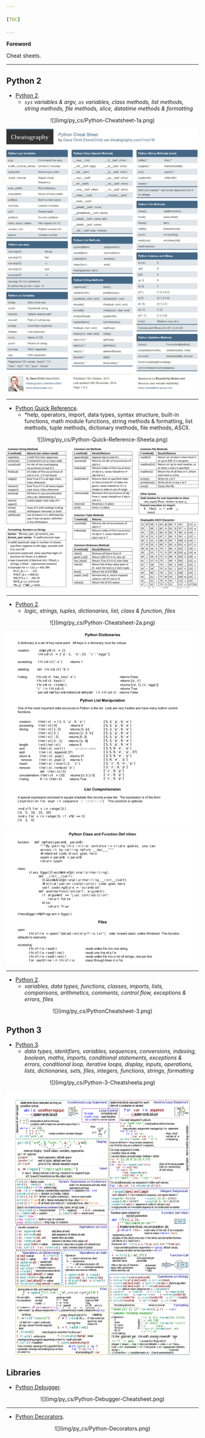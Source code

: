 ```yaml
---

[TOC]

---
```


**Foreword**

Cheat sheets.

---

## Python 2

- [Python 2](Python-Cheatsheet-1.pdf).
    - *`sys` variables & argv, `os` variables, class methods, list methods, string methods, file methods, slice, datatime methods & formatting*

<center>
![](img/py_cs/Python-Cheatsheet-1a.png)

![](img/py_cs/Python-Cheatsheet-1a.png)
</center>

---
    
- [Python Quick Reference](Python-Quick-Reference'Sheet.pdf).
    - *help, operators, import, data types, syntax structure, built-in functions, math module functions, string methods & formatting, list methods, tuple methods, dictionary methods, file methods, ASCII.
    
<center>
![](img/py_cs/Python-Quick-Reference-Sheeta.png)

![](img/py_cs/Python-Quick-Reference-Sheetb.png)
</center>

---

- [Python 2](Python-Cheatsheet-2.pdf).
    - *logic, strings, tuples, dictionaries, list, class & function, files*
    
<center>
![](img/py_cs/Python-Cheatsheet-2a.png)

![](img/py_cs/Python-Cheatsheet-2b.png)

![](img/py_cs/Python-Cheatsheet-2c.png)
</center>

---

- [Python 2](PythonCheatsheet-3.pdf).
    - *variables, data types, functions, classes, imports, lists, comparisons, arithmetics, comments, control flow, exceptions & errors, files*

<center>
![](img/py_cs/PythonCheatsheet-3.png)
</center>

## Python 3

- [Python 3](Python-3-Cheatsheet.pdf).
    - *data types, identifiers, variables, sequences, conversions, indexing, boolean, maths, imports, conditional statements, exceptions & errors, conditional loop, iterative loops, display, inputs, operations, lists, dictionaries, sets, files, integers, functions, strings, formatting*

<center>
![](img/py_cs/Python-3-Cheatsheeta.png)

![](img/py_cs/Python-3-Cheatsheetb.png)
</center>

## Libraries

- [Python Debugger](Python-Debugger-Cheatsheet.pdf).

<center>
![](img/py_cs/Python-Debugger-Cheatsheet.png)
</center>

---

- [Python Decorators](Python-Decorators.pdf).

<center>
![](img/py_cs/Python-Decorators.png)
</center>